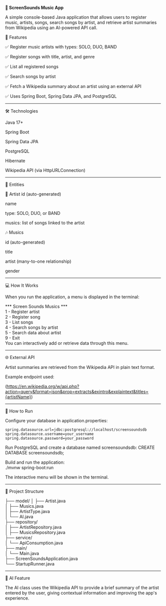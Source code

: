 
**🎵 ScreenSounds Music App**  

A simple console-based Java application that allows users to register music, artists, songs, search songs by artist, and retrieve artist summaries from Wikipedia using an AI-powered API call.  

📌 Features  

✅ Register music artists with types: SOLO, DUO, BAND

✅ Register songs with title, artist, and genre

✅ List all registered songs

✅ Search songs by artist

✅ Fetch a Wikipedia summary about an artist using an external API

✅ Uses Spring Boot, Spring Data JPA, and PostgreSQL

---

🛠️ Technologies

Java 17+

Spring Boot

Spring Data JPA

PostgreSQL

Hibernate

Wikipedia API (via HttpURLConnection)

---

🧩 Entities

🎤 Artist
id (auto-generated)

name

type: SOLO, DUO, or BAND

musics: list of songs linked to the artist

🎶 Musics

id (auto-generated)

title

artist (many-to-one relationship)

gender

---

💻 How It Works

When you run the application, a menu is displayed in the terminal:  

 *** Screen Sounds Musics ***  
1 - Register artist  
2 - Register song  
3 - List songs  
4 - Search songs by artist  
5 - Search data about artist  
9 - Exit  
You can interactively add or retrieve data through this menu.  


---

🌐 External API

Artist summaries are retrieved from the Wikipedia API in plain text format.

Example endpoint used:

(https://en.wikipedia.org/w/api.php?action=query&format=json&prop=extracts&exintro&explaintext&titles={artistName})

---

🧪 How to Run

Configure your database in application.properties:

```
spring.datasource.url=jdbc:postgresql://localhost/screensoundsdb  
spring.datasource.username=your_username  
spring.datasource.password=your_password  
```

Run PostgreSQL and create a database named screensoundsdb:
CREATE DATABASE screensoundsdb;  

Build and run the application:  
./mvnw spring-boot:run  

The interactive menu will be shown in the terminal.

---

📁 Project Structure

├── model/
│   ├── Artist.java  
│   ├── Musics.java  
│   ├── ArtistType.java  
│   └── AI.java  
├── repository/  
│   ├── ArtistRepository.java  
│   ├── MusicsRepository.java  
├── service/  
│   └── ApiConsumption.java  
├── main/  
│   └── Main.java  
├── ScreenSoundsApplication.java  
└── StartupRunner.java  

---

🧠 AI Feature

The AI class uses the Wikipedia API to provide a brief summary of the artist entered by the user, giving contextual information and improving the app's experience.






